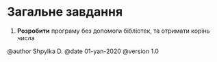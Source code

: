 # Загальне завдання

1. **Розробити** програму без допомоги бібліотек, та отримати корінь числа

@author Shpylka D.
@date 01-yan-2020
@version 1.0

